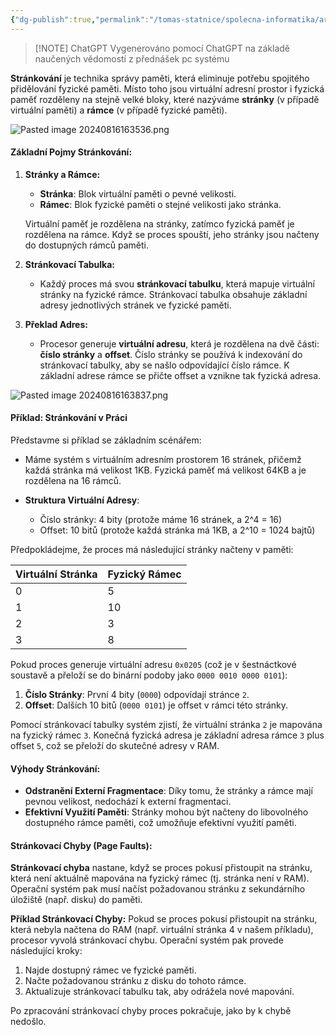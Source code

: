 ```yaml
---
{"dg-publish":true,"permalink":"/tomas-statnice/spolecna-informatika/architektury-os-a-pc/strankovani/","tags":["architektura_pc_a_os","tomas","spolecna_informatika"],"noteIcon":""}
---
```


> [!NOTE] ChatGPT
> Vygenerováno pomocí ChatGPT na základě naučených vědomostí z přednášek pc systému 

**Stránkování** je technika správy paměti, která eliminuje potřebu spojitého přidělování fyzické paměti. Místo toho jsou virtuální adresní prostor i fyzická paměť rozděleny na stejně velké bloky, které nazýváme **stránky** (v případě virtuální paměti) a **rámce** (v případě fyzické paměti).

![Pasted image 20240816163536.png](/img/user/assets/img/Pasted%20image%2020240816163536.png)

#### **Základní Pojmy Stránkování:**

1. **Stránky a Rámce:**
   - **Stránka**: Blok virtuální paměti o pevné velikosti.
   - **Rámec**: Blok fyzické paměti o stejné velikosti jako stránka.

   Virtuální paměť je rozdělena na stránky, zatímco fyzická paměť je rozdělena na rámce. Když se proces spouští, jeho stránky jsou načteny do dostupných rámců paměti.

2. **Stránkovací Tabulka:**
   - Každý proces má svou **stránkovací tabulku**, která mapuje virtuální stránky na fyzické rámce. Stránkovací tabulka obsahuje základní adresy jednotlivých stránek ve fyzické paměti.

3. **Překlad Adres:**
   - Procesor generuje **virtuální adresu**, která je rozdělena na dvě části: **číslo stránky** a **offset**. Číslo stránky se používá k indexování do stránkovací tabulky, aby se našlo odpovídající číslo rámce. K základní adrese rámce se přičte offset a vznikne tak fyzická adresa.

![Pasted image 20240816163837.png](/img/user/assets/img/Pasted%20image%2020240816163837.png)

#### **Příklad: Stránkování v Práci**

Představme si příklad se základním scénářem:

- Máme systém s virtuálním adresním prostorem 16 stránek, přičemž každá stránka má velikost 1KB. Fyzická paměť má velikost 64KB a je rozdělena na 16 rámců.

- **Struktura Virtuální Adresy**:
  - Číslo stránky: 4 bity (protože máme 16 stránek, a 2^4 = 16)
  - Offset: 10 bitů (protože každá stránka má 1KB, a 2^10 = 1024 bajtů)

Předpokládejme, že proces má následující stránky načteny v paměti:

| Virtuální Stránka | Fyzický Rámec |
|-------------------|---------------|
| 0                 | 5             |
| 1                 | 10            |
| 2                 | 3             |
| 3                 | 8             |

Pokud proces generuje virtuální adresu `0x0205` (což je v šestnáctkové soustavě a přeloží se do binární podoby jako `0000 0010 0000 0101`):

1. **Číslo Stránky**: První 4 bity (`0000`) odpovídají stránce `2`.
2. **Offset**: Dalších 10 bitů (`0000 0101`) je offset v rámci této stránky.

Pomocí stránkovací tabulky systém zjistí, že virtuální stránka `2` je mapována na fyzický rámec `3`. Konečná fyzická adresa je základní adresa rámce `3` plus offset `5`, což se přeloží do skutečné adresy v RAM.

#### **Výhody Stránkování:**

- **Odstranění Externí Fragmentace**: Díky tomu, že stránky a rámce mají pevnou velikost, nedochází k externí fragmentaci.
- **Efektivní Využití Paměti**: Stránky mohou být načteny do libovolného dostupného rámce paměti, což umožňuje efektivní využití paměti.

#### **Stránkovací Chyby (Page Faults):**
**Stránkovací chyba** nastane, když se proces pokusí přistoupit na stránku, která není aktuálně mapována na fyzický rámec (tj. stránka není v RAM). Operační systém pak musí načíst požadovanou stránku z sekundárního úložiště (např. disku) do paměti.

**Příklad Stránkovací Chyby:**
Pokud se proces pokusí přistoupit na stránku, která nebyla načtena do RAM (např. virtuální stránka 4 v našem příkladu), procesor vyvolá stránkovací chybu. Operační systém pak provede následující kroky:
1. Najde dostupný rámec ve fyzické paměti.
2. Načte požadovanou stránku z disku do tohoto rámce.
3. Aktualizuje stránkovací tabulku tak, aby odrážela nové mapování.

Po zpracování stránkovací chyby proces pokračuje, jako by k chybě nedošlo.